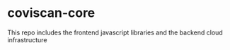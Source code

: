 # coviscan-core
This repo includes the frontend javascript libraries and the backend cloud infrastructure

